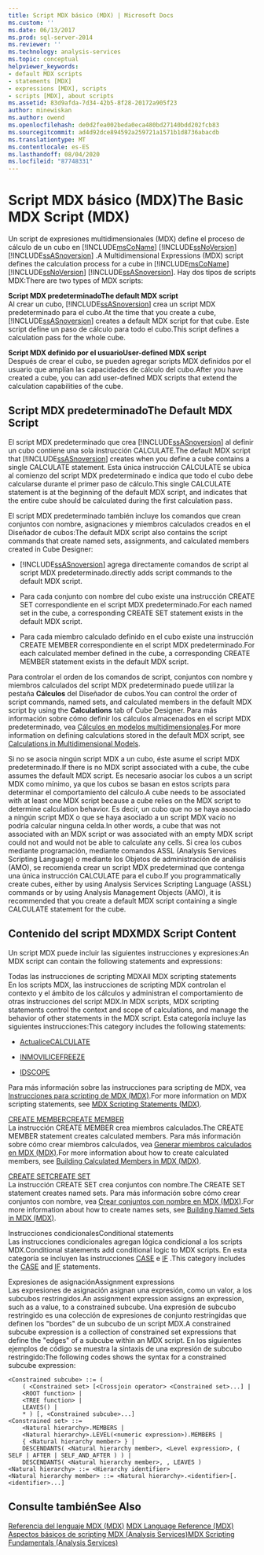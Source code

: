 ```yaml
---
title: Script MDX básico (MDX) | Microsoft Docs
ms.custom: ''
ms.date: 06/13/2017
ms.prod: sql-server-2014
ms.reviewer: ''
ms.technology: analysis-services
ms.topic: conceptual
helpviewer_keywords:
- default MDX scripts
- statements [MDX]
- expressions [MDX], scripts
- scripts [MDX], about scripts
ms.assetid: 83d9afda-7d34-42b5-8f28-20172a905f23
author: minewiskan
ms.author: owend
ms.openlocfilehash: de0d2fea002beda0eca480bd27140bdd202fcb83
ms.sourcegitcommit: ad4d92dce894592a259721a1571b1d8736abacdb
ms.translationtype: MT
ms.contentlocale: es-ES
ms.lasthandoff: 08/04/2020
ms.locfileid: "87748331"
---
```

# <a name="the-basic-mdx-script-mdx"></a><span data-ttu-id="86ede-102">Script MDX básico (MDX)</span><span class="sxs-lookup"><span data-stu-id="86ede-102">The Basic MDX Script (MDX)</span></span>
  <span data-ttu-id="86ede-103">Un script de expresiones multidimensionales (MDX) define el proceso de cálculo de un cubo en [!INCLUDE[msCoName](../../../includes/msconame-md.md)] [!INCLUDE[ssNoVersion](../../../includes/ssnoversion-md.md)] [!INCLUDE[ssASnoversion](../../../includes/ssasnoversion-md.md)] .</span><span class="sxs-lookup"><span data-stu-id="86ede-103">A Multidimensional Expressions (MDX) script defines the calculation process for a cube in [!INCLUDE[msCoName](../../../includes/msconame-md.md)] [!INCLUDE[ssNoVersion](../../../includes/ssnoversion-md.md)] [!INCLUDE[ssASnoversion](../../../includes/ssasnoversion-md.md)].</span></span> <span data-ttu-id="86ede-104">Hay dos tipos de scripts MDX:</span><span class="sxs-lookup"><span data-stu-id="86ede-104">There are two types of MDX scripts:</span></span>  
  
 <span data-ttu-id="86ede-105">**Script MDX predeterminado**</span><span class="sxs-lookup"><span data-stu-id="86ede-105">**The default MDX script**</span></span>  
 <span data-ttu-id="86ede-106">Al crear un cubo, [!INCLUDE[ssASnoversion](../../../includes/ssasnoversion-md.md)] crea un script MDX predeterminado para el cubo.</span><span class="sxs-lookup"><span data-stu-id="86ede-106">At the time that you create a cube, [!INCLUDE[ssASnoversion](../../../includes/ssasnoversion-md.md)] creates a default MDX script for that cube.</span></span> <span data-ttu-id="86ede-107">Este script define un paso de cálculo para todo el cubo.</span><span class="sxs-lookup"><span data-stu-id="86ede-107">This script defines a calculation pass for the whole cube.</span></span>  
  
 <span data-ttu-id="86ede-108">**Script MDX definido por el usuario**</span><span class="sxs-lookup"><span data-stu-id="86ede-108">**User-defined MDX script**</span></span>  
 <span data-ttu-id="86ede-109">Después de crear el cubo, se pueden agregar scripts MDX definidos por el usuario que amplían las capacidades de cálculo del cubo.</span><span class="sxs-lookup"><span data-stu-id="86ede-109">After you have created a cube, you can add user-defined MDX scripts that extend the calculation capabilities of the cube.</span></span>  
  
## <a name="the-default-mdx-script"></a><span data-ttu-id="86ede-110">Script MDX predeterminado</span><span class="sxs-lookup"><span data-stu-id="86ede-110">The Default MDX Script</span></span>  
 <span data-ttu-id="86ede-111">El script MDX predeterminado que crea [!INCLUDE[ssASnoversion](../../../includes/ssasnoversion-md.md)] al definir un cubo contiene una sola instrucción CALCULATE.</span><span class="sxs-lookup"><span data-stu-id="86ede-111">The default MDX script that [!INCLUDE[ssASnoversion](../../../includes/ssasnoversion-md.md)] creates when you define a cube contains a single CALCULATE statement.</span></span> <span data-ttu-id="86ede-112">Esta única instrucción CALCULATE se ubica al comienzo del script MDX predeterminado e indica que todo el cubo debe calcularse durante el primer paso de cálculo.</span><span class="sxs-lookup"><span data-stu-id="86ede-112">This single CALCULATE statement is at the beginning of the default MDX script, and indicates that the entire cube should be calculated during the first calculation pass.</span></span>  
  
 <span data-ttu-id="86ede-113">El script MDX predeterminado también incluye los comandos que crean conjuntos con nombre, asignaciones y miembros calculados creados en el Diseñador de cubos:</span><span class="sxs-lookup"><span data-stu-id="86ede-113">The default MDX script also contains the script commands that create named sets, assignments, and calculated members created in Cube Designer:</span></span>  
  
-   [!INCLUDE[ssASnoversion](../../../includes/ssasnoversion-md.md)] <span data-ttu-id="86ede-114">agrega directamente comandos de script al script MDX predeterminado.</span><span class="sxs-lookup"><span data-stu-id="86ede-114">directly adds script commands to the default MDX script.</span></span>  
  
-   <span data-ttu-id="86ede-115">Para cada conjunto con nombre del cubo existe una instrucción CREATE SET correspondiente en el script MDX predeterminado.</span><span class="sxs-lookup"><span data-stu-id="86ede-115">For each named set in the cube, a corresponding CREATE SET statement exists in the default MDX script.</span></span>  
  
-   <span data-ttu-id="86ede-116">Para cada miembro calculado definido en el cubo existe una instrucción CREATE MEMBER correspondiente en el script MDX predeterminado.</span><span class="sxs-lookup"><span data-stu-id="86ede-116">For each calculated member defined in the cube, a corresponding CREATE MEMBER statement exists in the default MDX script.</span></span>  
  
 <span data-ttu-id="86ede-117">Para controlar el orden de los comandos de script, conjuntos con nombre y miembros calculados del script MDX predeterminado puede utilizar la pestaña **Cálculos** del Diseñador de cubos.</span><span class="sxs-lookup"><span data-stu-id="86ede-117">You can control the order of script commands, named sets, and calculated members in the default MDX script by using the **Calculations** tab of Cube Designer.</span></span> <span data-ttu-id="86ede-118">Para más información sobre cómo definir los cálculos almacenados en el script MDX predeterminado, vea [Cálculos en modelos multidimensionales](../calculations-in-multidimensional-models.md).</span><span class="sxs-lookup"><span data-stu-id="86ede-118">For more information on defining calculations stored in the default MDX script, see [Calculations in Multidimensional Models](../calculations-in-multidimensional-models.md).</span></span>  
  
 <span data-ttu-id="86ede-119">Si no se asocia ningún script MDX a un cubo, éste asume el script MDX predeterminado.</span><span class="sxs-lookup"><span data-stu-id="86ede-119">If there is no MDX script associated with a cube, the cube assumes the default MDX script.</span></span> <span data-ttu-id="86ede-120">Es necesario asociar los cubos a un script MDX como mínimo, ya que los cubos se basan en estos scripts para determinar el comportamiento del cálculo.</span><span class="sxs-lookup"><span data-stu-id="86ede-120">A cube needs to be associated with at least one MDX script because a cube relies on the MDX script to determine calculation behavior.</span></span> <span data-ttu-id="86ede-121">Es decir, un cubo que no se haya asociado a ningún script MDX o que se haya asociado a un script MDX vacío no podría calcular ninguna celda.</span><span class="sxs-lookup"><span data-stu-id="86ede-121">In other words, a cube that was not associated with an MDX script or was associated with an empty MDX script could not and would not be able to calculate any cells.</span></span> <span data-ttu-id="86ede-122">Si crea los cubos mediante programación, mediante comandos ASSL (Analysis Services Scripting Language) o mediante los Objetos de administración de análisis (AMO), se recomienda crear un script MDX predeterminad que contenga una única instrucción CALCULATE para el cubo.</span><span class="sxs-lookup"><span data-stu-id="86ede-122">If you programmatically create cubes, either by using Analysis Services Scripting Language (ASSL) commands or by using Analysis Management Objects (AMO), it is recommended that you create a default MDX script containing a single CALCULATE statement for the cube.</span></span>  
  
## <a name="mdx-script-content"></a><span data-ttu-id="86ede-123">Contenido del script MDX</span><span class="sxs-lookup"><span data-stu-id="86ede-123">MDX Script Content</span></span>  
 <span data-ttu-id="86ede-124">Un script MDX puede incluir las siguientes instrucciones y expresiones:</span><span class="sxs-lookup"><span data-stu-id="86ede-124">An MDX script can contain the following statements and expressions:</span></span>  
  
 <span data-ttu-id="86ede-125">Todas las instrucciones de scripting MDX</span><span class="sxs-lookup"><span data-stu-id="86ede-125">All MDX scripting statements</span></span>  
 <span data-ttu-id="86ede-126">En los scripts MDX, las instrucciones de scripting MDX controlan el contexto y el ámbito de los cálculos y administran el comportamiento de otras instrucciones del script MDX.</span><span class="sxs-lookup"><span data-stu-id="86ede-126">In MDX scripts, MDX scripting statements control the context and scope of calculations, and manage the behavior of other statements in the MDX script.</span></span> <span data-ttu-id="86ede-127">Esta categoría incluye las siguientes instrucciones:</span><span class="sxs-lookup"><span data-stu-id="86ede-127">This category includes the following statements:</span></span>  
  
-   [<span data-ttu-id="86ede-128">Actualice</span><span class="sxs-lookup"><span data-stu-id="86ede-128">CALCULATE</span></span>](/sql/mdx/mdx-scripting-calculate)  
  
-   [<span data-ttu-id="86ede-129">INMOVILICE</span><span class="sxs-lookup"><span data-stu-id="86ede-129">FREEZE</span></span>](/sql/mdx/mdx-scripting-freeze)  
  
-   [<span data-ttu-id="86ede-130">ID</span><span class="sxs-lookup"><span data-stu-id="86ede-130">SCOPE</span></span>](/sql/mdx/mdx-scripting-scope)  
  
 <span data-ttu-id="86ede-131">Para más información sobre las instrucciones para scripting de MDX, vea [Instrucciones para scripting de MDX &#40;MDX&#41;](/sql/mdx/mdx-scripting-statements-mdx).</span><span class="sxs-lookup"><span data-stu-id="86ede-131">For more information on MDX scripting statements, see [MDX Scripting Statements &#40;MDX&#41;](/sql/mdx/mdx-scripting-statements-mdx).</span></span>  
  
 [<span data-ttu-id="86ede-132">CREATE MEMBER</span><span class="sxs-lookup"><span data-stu-id="86ede-132">CREATE MEMBER</span></span>](/sql/mdx/mdx-data-definition-create-member)  
 <span data-ttu-id="86ede-133">La instrucción CREATE MEMBER crea miembros calculados.</span><span class="sxs-lookup"><span data-stu-id="86ede-133">The CREATE MEMBER statement creates calculated members.</span></span> <span data-ttu-id="86ede-134">Para más información sobre cómo crear miembros calculados, vea [Generar miembros calculados en MDX &#40;MDX&#41;](mdx-calculated-members-building-calculated-members.md).</span><span class="sxs-lookup"><span data-stu-id="86ede-134">For more information about how to create calculated members, see [Building Calculated Members in MDX &#40;MDX&#41;](mdx-calculated-members-building-calculated-members.md).</span></span>  
  
 [<span data-ttu-id="86ede-135">CREATE SET</span><span class="sxs-lookup"><span data-stu-id="86ede-135">CREATE SET</span></span>](/sql/mdx/mdx-data-definition-create-set)  
 <span data-ttu-id="86ede-136">La instrucción CREATE SET crea conjuntos con nombre.</span><span class="sxs-lookup"><span data-stu-id="86ede-136">The CREATE SET statement creates named sets.</span></span> <span data-ttu-id="86ede-137">Para más información sobre cómo crear conjuntos con nombre, vea [Crear conjuntos con nombre en MDX &#40;MDX&#41;](mdx-named-sets-building-named-sets.md).</span><span class="sxs-lookup"><span data-stu-id="86ede-137">For more information about how to create names sets, see [Building Named Sets in MDX &#40;MDX&#41;](mdx-named-sets-building-named-sets.md).</span></span>  
  
 <span data-ttu-id="86ede-138">Instrucciones condicionales</span><span class="sxs-lookup"><span data-stu-id="86ede-138">Conditional statements</span></span>  
 <span data-ttu-id="86ede-139">Las instrucciones condicionales agregan lógica condicional a los scripts MDX.</span><span class="sxs-lookup"><span data-stu-id="86ede-139">Conditional statements add conditional logic to MDX scripts.</span></span> <span data-ttu-id="86ede-140">En esta categoría se incluyen las instrucciones [CASE](/sql/mdx/case-statement-mdx) e [IF](/sql/mdx/mdx-scripting-if) .</span><span class="sxs-lookup"><span data-stu-id="86ede-140">This category includes the [CASE](/sql/mdx/case-statement-mdx) and [IF](/sql/mdx/mdx-scripting-if) statements.</span></span>  
  
 <span data-ttu-id="86ede-141">Expresiones de asignación</span><span class="sxs-lookup"><span data-stu-id="86ede-141">Assignment expressions</span></span>  
 <span data-ttu-id="86ede-142">Las expresiones de asignación asignan una expresión, como un valor, a los subcubos restringidos.</span><span class="sxs-lookup"><span data-stu-id="86ede-142">An assignment expression assigns an expression, such as a value, to a constrained subcube.</span></span> <span data-ttu-id="86ede-143">Una expresión de subcubo restringido es una colección de expresiones de conjunto restringidas que definen los "bordes" de un subcubo de un script MDX.</span><span class="sxs-lookup"><span data-stu-id="86ede-143">A constrained subcube expression is a collection of constrained set expressions that define the "edges" of a subcube within an MDX script.</span></span> <span data-ttu-id="86ede-144">En los siguientes ejemplos de código se muestra la sintaxis de una expresión de subcubo restringido:</span><span class="sxs-lookup"><span data-stu-id="86ede-144">The following codes shows the syntax for a constrained subcube expression:</span></span>  
  
```  
<Constrained subcube> ::= (   
    ( <Constrained set> [<Crossjoin operator> <Constrained set>...] |  
    <ROOT function> |  
    <TREE function> |  
    LEAVES() |  
    * ) [, <Constrained subcube>...]  
<Constrained set> ::=   
    <Natural hierarchy>.MEMBERS |   
    <Natural hierarchy>.LEVEL(<numeric expression>).MEMBERS |   
    { <Natural hierarchy member> } |   
    DESCENDANTS( <Natural hierarchy member>, <Level expression>, ( SELF | AFTER | SELF_AND_AFTER ) ) |   
    DESCENDANTS( <Natural hierarchy member>, , LEAVES )  
<Natural hierarchy> ::= <Hierarchy identifier>  
<Natural hierarchy member> ::= <Natural hierarchy>.<identifier>[.<identifier>...]  
```  
  
## <a name="see-also"></a><span data-ttu-id="86ede-145">Consulte también</span><span class="sxs-lookup"><span data-stu-id="86ede-145">See Also</span></span>  
 <span data-ttu-id="86ede-146">[Referencia del lenguaje MDX &#40;MDX&#41;](/sql/mdx/mdx-language-reference-mdx) </span><span class="sxs-lookup"><span data-stu-id="86ede-146">[MDX Language Reference &#40;MDX&#41;](/sql/mdx/mdx-language-reference-mdx) </span></span>  
 [<span data-ttu-id="86ede-147">Aspectos básicos de scripting MDX &#40;Analysis Services&#41;</span><span class="sxs-lookup"><span data-stu-id="86ede-147">MDX Scripting Fundamentals &#40;Analysis Services&#41;</span></span>](mdx-scripting-fundamentals-analysis-services.md)  
  
  
